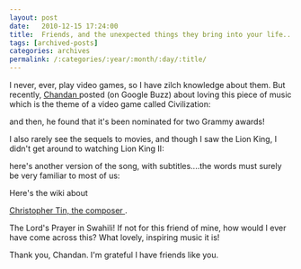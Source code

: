 ```yaml
---
layout: post
date:	2010-12-15 17:24:00
title:  Friends, and the unexpected things they bring into your life....
tags: [archived-posts]
categories: archives
permalink: /:categories/:year/:month/:day/:title/
---
```

I never, ever, play video games, so I have zilch knowledge about them. But recently, <a href="http://chandanv.blogspot.com/"> Chandan </a> posted (on Google Buzz) about loving this piece of music which is the theme of a video game called Civilization:

<lj-embed id="573"/>




and then, he found that it's been nominated for two Grammy awards!

I also rarely see the sequels to movies, and though I saw the Lion King, I didn't get  around to watching Lion King II:


<lj-embed id="575"/>



here's another  version of the song, with subtitles....the words must surely be very familiar to most of us:


<lj-embed id="574"/>

Here's the wiki about


<a href="http://en.wikipedia.org/wiki/Christopher_Tin"> Christopher Tin, the composer </a>.


The Lord's Prayer in Swahili! If not for this friend of mine, how would I ever have come across this? What lovely, inspiring music it is!

Thank you, Chandan. I'm grateful I have friends like you.

